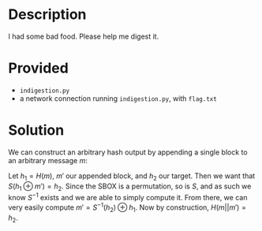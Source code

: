 # Description

I had some bad food. Please help me digest it.

# Provided

- `indigestion.py`
- a network connection running `indigestion.py`, with `flag.txt`

# Solution

We can construct an arbitrary hash output by appending a single block to an arbitrary message $m$:

Let $h_1 = H(m)$, $m'$ our appended block, and $h_2$ our target. Then we want that $S(h_1 \oplus m') = h_2$. Since the SBOX is a permutation, so is $S$, and as such we know $S^{-1}$ exists and we are able to simply compute it.
From there, we can very easily compute $m' = S^{-1}(h_2) \oplus h_1$.
Now by construction, $H(m || m') = h_2$.
